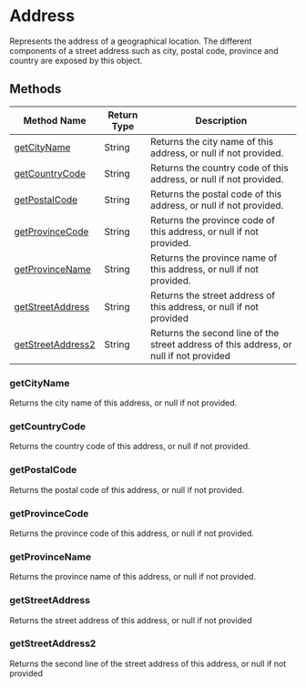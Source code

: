 # Address
Represents the address of a geographical location. The different components of a street address such as city, postal code, province and country are exposed by this object.

## Methods
|Method Name|Return Type|Description|
|-|-|-
[getCityName](#getcityname)|String|Returns the city name of this address, or null if not provided.<br />
[getCountryCode](#getcountrycode)|String|Returns the country code of this address, or null if not provided.<br />
[getPostalCode](#getpostalcode)|String|Returns the postal code of this address, or null if not provided. <br />
[getProvinceCode](#getprovincecode)|String|Returns the province code of this address, or null if not provided.<br />
[getProvinceName](#getprovincename)|String|Returns the province name of this address, or null if not provided. <br />
[getStreetAddress](#getstreetaddress)|String|Returns the street address of this address, or null if not provided <br />
[getStreetAddress2](#getstreetaddress2)|String|Returns the second line of the street address of this address, or null if not provided<br />

### <a name="getcityname"></a>getCityName
Returns the city name of this address, or null if not provided.


### <a name="getcountrycode"></a>getCountryCode
Returns the country code of this address, or null if not provided.


### <a name="getpostalcode"></a>getPostalCode
Returns the postal code of this address, or null if not provided. 


### <a name="getprovincecode"></a>getProvinceCode
Returns the province code of this address, or null if not provided.


### <a name="getprovincename"></a>getProvinceName
Returns the province name of this address, or null if not provided. 


### <a name="getstreetaddress"></a>getStreetAddress
Returns the street address of this address, or null if not provided 


### <a name="getstreetaddress2"></a>getStreetAddress2
Returns the second line of the street address of this address, or null if not provided


